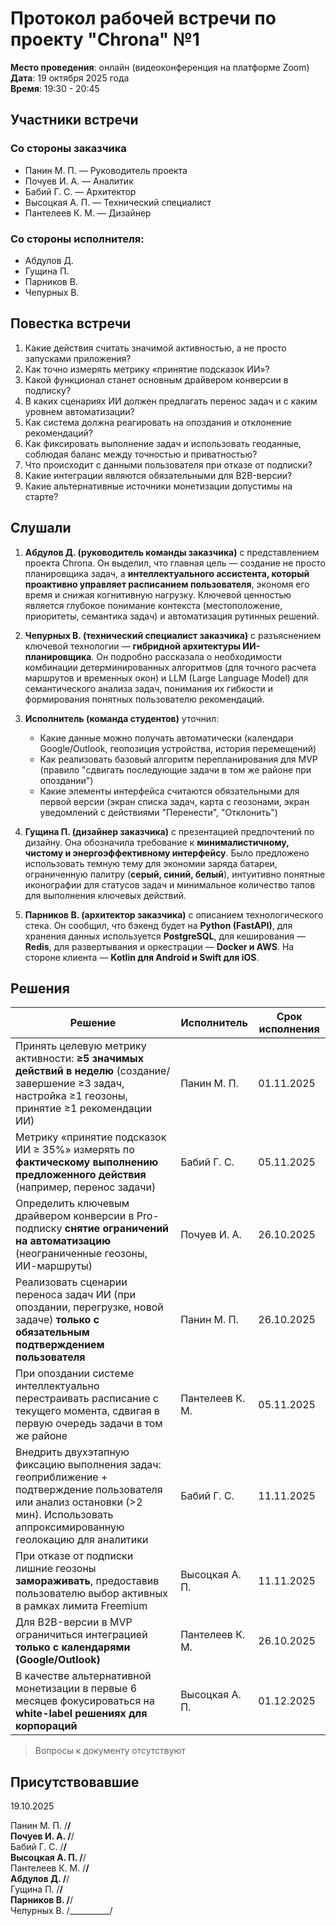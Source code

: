 # Протокол рабочей встречи по проекту "Chrona" №1

**Место проведения**: онлайн (видеоконференция на платформе Zoom)  
**Дата**: 19 октября 2025 года  
**Время**: 19:30 - 20:45

## Участники встречи

### Со стороны заказчика
- Панин М. П. — Руководитель проекта
- Почуев И. А. — Аналитик
- Бабий Г. С. — Архитектор
- Высоцкая А. П. — Технический специалист
- Пантелеев К. М. — Дизайнер

### Со стороны исполнителя:
- Абдулов Д.
- Гущина П.
- Парников В.
- Чепурных В.

## Повестка встречи

1. Какие действия считать значимой активностью, а не просто запусками приложения?
2. Как точно измерять метрику «принятие подсказок ИИ»?
3. Какой функционал станет основным драйвером конверсии в подписку?
4. В каких сценариях ИИ должен предлагать перенос задач и с каким уровнем автоматизации?
5. Как система должна реагировать на опоздания и отклонение рекомендаций?
6. Как фиксировать выполнение задач и использовать геоданные, соблюдая баланс между точностью и приватностью?
7. Что происходит с данными пользователя при отказе от подписки?
8. Какие интеграции являются обязательными для B2B-версии?
9. Какие альтернативные источники монетизации допустимы на старте?

## Слушали

1. **Абдулов Д. (руководитель команды заказчика)** с представлением проекта Chrona. Он выделил, что главная цель — создание не просто планировщика задач, а **интеллектуального ассистента, который проактивно управляет расписанием пользователя**, экономя его время и снижая когнитивную нагрузку. Ключевой ценностью является глубокое понимание контекста (местоположение, приоритеты, семантика задач) и автоматизация рутинных решений.

2. **Чепурных В. (технический специалист заказчика)** с разъяснением ключевой технологии — **гибридной архитектуры ИИ-планировщика**. Он подробно рассказала о необходимости комбинации детерминированных алгоритмов (для точного расчета маршрутов и временных окон) и LLM (Large Language Model) для семантического анализа задач, понимания их гибкости и формирования понятных пользователю рекомендаций.

3. **Исполнитель (команда студентов)** уточнил:
   - Какие данные можно получать автоматически (календари Google/Outlook, геопозиция устройства, история перемещений)
   - Как реализовать базовый алгоритм перепланирования для MVP (правило "сдвигать последующие задачи в том же районе при опоздании")
   - Какие элементы интерфейса считаются обязательными для первой версии (экран списка задач, карта с геозонами, экран уведомлений с действиями "Перенести", "Отклонить")

4. **Гущина П. (дизайнер заказчика)** с презентацией предпочтений по дизайну. Она обозначила требование к **минималистичному, чистому и энергоэффективному интерфейсу**. Было предложено использовать темную тему для экономии заряда батареи, ограниченную палитру (**серый, синий, белый**), интуитивно понятные иконографии для статусов задач и минимальное количество тапов для выполнения ключевых действий.

5. **Парников В. (архитектор заказчика)** с описанием технологического стека. Он сообщил, что бэкенд будет на **Python (FastAPI)**, для хранения данных используется **PostgreSQL**, для кеширования — **Redis**, для развертывания и оркестрации — **Docker и AWS**. На стороне клиента — **Kotlin для Android и Swift для iOS**.

## Решения

| Решение | Исполнитель | Срок исполнения |
|---------|-------------|-----------------|
| Принять целевую метрику активности: **≥5 значимых действий в неделю** (создание/завершение ≥3 задач, настройка ≥1 геозоны, принятие ≥1 рекомендации ИИ) | Панин М. П. | 01.11.2025 |
| Метрику «принятие подсказок ИИ ≥ 35%» измерять по **фактическому выполнению предложенного действия** (например, перенос задачи) | Бабий Г. С. | 05.11.2025 |
| Определить ключевым драйвером конверсии в Pro-подписку **снятие ограничений на автоматизацию** (неограниченные геозоны, ИИ-маршруты) | Почуев И. А. | 26.10.2025 |
| Реализовать сценарии переноса задач ИИ (при опоздании, перегрузке, новой задаче) **только с обязательным подтверждением пользователя** | Панин М. П. | 26.10.2025 |
| При опоздании системе интеллектуально перестраивать расписание с текущего момента, сдвигая в первую очередь задачи в том же районе | Пантелеев К. М. | 05.11.2025 |
| Внедрить двухэтапную фиксацию выполнения задач: геоприближение + подтверждение пользователя или анализ остановки (>2 мин). Использовать аппроксимированную геолокацию для аналитики | Бабий Г. С. | 11.11.2025 |
| При отказе от подписки лишние геозоны **замораживать**, предоставив пользователю выбор активных в рамках лимита Freemium | Высоцкая А. П. | 11.11.2025 |
| Для B2B-версии в MVP ограничиться интеграцией **только с календарями (Google/Outlook)** | Пантелеев К. М. | 26.10.2025 |
| В качестве альтернативной монетизации в первые 6 месяцев фокусироваться на **white-label решениях для корпораций** | Высоцкая А. П. | 01.12.2025 |

> Вопросы к документу отсутствуют

## Присутствовавшие

19.10.2025

Панин М. П. /__________/  
Почуев И. А. /__________/  
Бабий Г. С. /__________/  
Высоцкая А. П. /__________/  
Пантелеев К. М. /__________/  
Абдулов Д. /__________/  
Гущина П. /__________/  
Парников В. /__________/  
Чепурных В. /__________/
